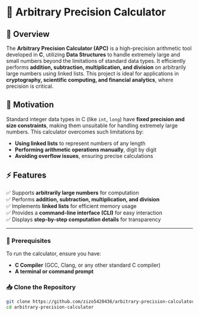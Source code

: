 # 🧮 Arbitrary Precision Calculator  

## 📌 Overview  
The **Arbitrary Precision Calculator (APC)** is a high-precision arithmetic tool developed in **C**, utilizing **Data Structures** to handle extremely large and small numbers beyond the limitations of standard data types. It efficiently performs **addition, subtraction, multiplication, and division** on arbitrarily large numbers using linked lists. This project is ideal for applications in **cryptography, scientific computing, and financial analytics**, where precision is critical.  

## 🎯 Motivation  
Standard integer data types in C (like `int`, `long`) have **fixed precision and size constraints**, making them unsuitable for handling extremely large numbers. This calculator overcomes such limitations by:  
- **Using linked lists** to represent numbers of any length  
- **Performing arithmetic operations manually**, digit by digit  
- **Avoiding overflow issues**, ensuring precise calculations  

## ⚡ Features  
✅ Supports **arbitrarily large numbers** for computation  
✅ Performs **addition, subtraction, multiplication, and division**  
✅ Implements **linked lists** for efficient memory usage  
✅ Provides a **command-line interface (CLI)** for easy interaction  
✅ Displays **step-by-step computation details** for transparency  

---

### 🔧 Prerequisites  
To run the calculator, ensure you have:  
- **C Compiler** (GCC, Clang, or any other standard C compiler)  
- **A terminal or command prompt**  

### 📥 Clone the Repository  
```sh
git clone https://github.com/zizo5420436/arbitrary-precision-calculator.git
cd arbitrary-precision-calculator
